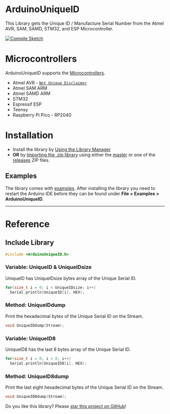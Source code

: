 # ArduinoUniqueID

This Library gets the Unique ID / Manufacture Serial Number from the Atmel AVR, SAM, SAMD, STM32, and ESP Microcontroller.

[![Compile Sketch](https://github.com/ricaun/ArduinoUniqueID/actions/workflows/Compile-Sketch.yml/badge.svg)](https://github.com/ricaun/ArduinoUniqueID/actions)


# Microcontrollers

ArduinoUniqueID supports the [Microcontrollers](MCU.md).

* Atmel AVR - [`Not Unique Disclaimer`](MCU.md#Disclaimer)
* Atmel SAM ARM
* Atmel SAMD ARM
* STM32
* Espressif ESP
* Teensy
* Raspberry Pi Pico - RP2040

# Installation

* Install the library by [Using the Library Manager](https://www.arduino.cc/en/Guide/Libraries#toc3)
* **OR** by [Importing the .zip library](https://www.arduino.cc/en/Guide/Libraries#toc4) using either the [master](https://github.com/ricaun/ArduinoUniqueID/archive/1.2.0.zip) or one of the [releases](https://github.com/ricaun/ArduinoUniqueID/releases) ZIP files.

## Examples

The library comes with [examples](examples). After installing the library you need to restart the Arduino IDE before they can be found under **File > Examples > ArduinoUniqueID**.

---

# Reference

## Include Library

```c
#include <ArduinoUniqueID.h>
```

### Variable: UniqueID & UniqueIDsize

UniqueID has UniqueIDsize bytes array of the Unique Serial ID.

```c
for(size_t i = 0; i < UniqueIDsize; i++)
  Serial.println(UniqueID[i], HEX);
```

### Method: UniqueIDdump

Print the hexadecimal bytes of the Unique Serial ID on the Stream.

```c
void UniqueIDdump(Stream);
```

### Variable: UniqueID8

UniqueID8 has the last 8 bytes array of the Unique Serial ID.

```c
for(size_t i = 0; i < 8; i++)
  Serial.println(UniqueID8[i], HEX);
```

### Method: UniqueID8dump

Print the last eight hexadecimal bytes of the Unique Serial ID on the Stream.

```c
void UniqueID8dump(Stream);
```

Do you like this library? Please [star this project on GitHub](https://github.com/ricaun/ArduinoUniqueID/stargazers)!
